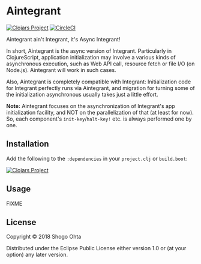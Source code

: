 # Aintegrant
[![Clojars Project](https://img.shields.io/clojars/v/aintegrant.svg)](https://clojars.org/aintegrant)
[![CircleCI](https://circleci.com/gh/athos/aintegrant.svg?style=shield)](https://circleci.com/gh/athos/aintegrant)

Aintegrant ain't Integrant, it's Async Integrant!

In short, Aintegrant is the async version of Integrant. Particularly in ClojureScript,
application initialization may involve a various kinds of asynchronous execution,
such as Web API call, resource fetch or file I/O (on Node.js). Aintegrant will work in such cases.

Also, Aintegrant is completely compatible with Integrant: Initialization code for Integrant
perfectly runs via Aintegrant, and migration for turning some of the initialization asynchronous
usually takes just a little effort.

**Note:** Aintegrant focuses on the asynchronization of Integrant's app initialization facility, and NOT
on the parallelization of that (at least for now). So, each component's `init-key`/`halt-key!` etc.
is always performed one by one.

## Installation

Add the following to the `:dependencies` in your `project.clj` or `build.boot`:

[![Clojars Project](https://clojars.org/aintegrant/latest-version.svg)](http://clojars.org/aintegrant)

## Usage

FIXME

## License

Copyright © 2018 Shogo Ohta 

Distributed under the Eclipse Public License either version 1.0 or (at
your option) any later version.
